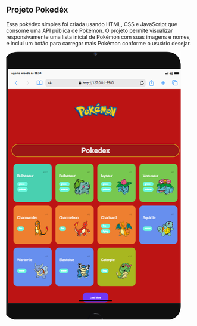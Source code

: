 ## Projeto Pokedéx

Essa pokédex simples foi criada usando HTML, CSS e JavaScript que consome uma API pública de Pokémon. O projeto permite visualizar responsivamente uma lista inicial de Pokémon com suas imagens e nomes, e inclui um botão para carregar mais Pokémon conforme o usuário desejar. 

![Imagem do Projeto Pokedéx](iPad-Mini-127.0.0.1.png)